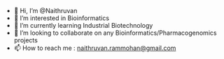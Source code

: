 - 👋 Hi, I’m @Naithruvan
- 👀 I’m interested in Bioinformatics
- 🌱 I’m currently learning Industrial Biotechnology
- 💞️ I’m looking to collaborate on any Bioinformatics/Pharmacogenomics projects
- 📫 How to reach me : naithruvan.rammohan@gmail.com

<!---
Naithruvan/Naithruvan is a ✨ special ✨ repository because its `README.md` (this file) appears on your GitHub profile.
You can click the Preview link to take a look at your changes.
--->
